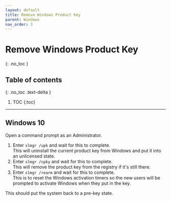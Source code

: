 ```yaml
---
layout: default
title: Remove Windows Product Key
parent: Windows
nav_order: 3
---
```


# Remove Windows Product Key
{: .no_toc }

## Table of contents
{: .no_toc .text-delta }

1. TOC
{:toc}

***

## Windows 10

Open a command prompt as an Administrator.

1.	Enter `slmgr /upk` and wait for this to complete. <br>This will uninstall the current product key from Windows and put it into an unlicensed state.
2.	Enter `slmgr /cpky` and wait for this to complete. <br>This will remove the product key from the registry if it's still there.
3.	Enter `slmgr /rearm` and wait for this to complete. <br>This is to reset the Windows activation timers so the new users will be prompted to activate Windows when they put in the key.

This should put the system back to a pre-key state.
